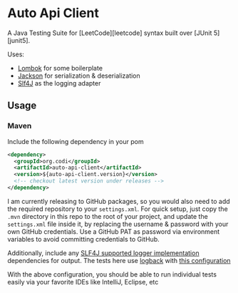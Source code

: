 # Auto Api Client

A Java Testing Suite for [LeetCode][leetcode] syntax built over [JUnit 5][junit5].

Uses:

- [Lombok][lombok] for some boilerplate
- [Jackson][jackson] for serialization & deserialization
- [Slf4J][slf4j] as the logging adapter

## Usage

### Maven

Include the following dependency in your pom

```xml
<dependency>
  <groupId>org.codi</groupId>
  <artifactId>auto-api-client</artifactId>
  <version>${auto-api-client.version}</version>
  <!-- checkout latest version under releases -->
</dependency>
```

I am currently releasing to GitHub packages, so you would also need to add the required repository to your `settings.xml`.
For quick setup, just copy the `.mvn` directory in this repo to the root of your project, and update the `settings.xml`
file inside it, by replacing the username & password with your own GitHub credentials.
Use a GitHub PAT as password via environment variables to avoid committing credentials to GitHub.

Additionally, include any [SLF4J supported logger implementation](http://www.slf4j.org/faq.html#where_is_binding) dependencies for output.
The tests here use [logback](https://mvnrepository.com/artifact/ch.qos.logback/logback-classic)
with [this configuration](./src/test/resources/logback.xml)

With the above configuration, you should be able to run individual tests easily via your favorite IDEs like IntelliJ,
Eclipse, etc


[lombok]: https://projectlombok.org/
[jackson]: https://github.com/FasterXML/jackson
[slf4j]: http://www.slf4j.org/
